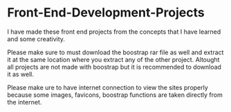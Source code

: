 # Front-End-Development-Projects
I have made these front end projects from the concepts that I have learned and some creativity.

Please make sure to must download the boostrap rar file as well and extract it at the same location where you extract any of the other project. Altought all projects are not made with boostrap but it is recommended to download it as well. 

Please make ure to have internet connection to view the sites properly because some images, favicons, boostrap functions are taken directly from the internet.
